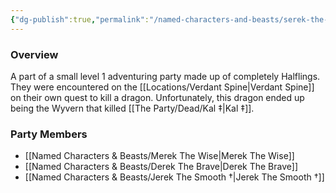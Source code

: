 ```yaml
---
{"dg-publish":true,"permalink":"/named-characters-and-beasts/serek-the-quick/","tags":["NPC"],"noteIcon":"","created":"2024-05-05T21:04:34.796+01:00","updated":"2024-12-31T20:03:12.729+00:00"}
---
```



### Overview
A part of a small level 1 adventuring party made up of completely Halflings. They were encountered on the [[Locations/Verdant Spine\|Verdant Spine]] on their own quest to kill a dragon. Unfortunately, this dragon ended up being the Wyvern that killed [[The Party/Dead/Kal ‡\|Kal ‡]]. 

### Party Members 
- [[Named Characters & Beasts/Merek The Wise\|Merek The Wise]]
- [[Named Characters & Beasts/Derek The Brave\|Derek The Brave]]
- [[Named Characters & Beasts/Jerek The Smooth †\|Jerek The Smooth †]] 